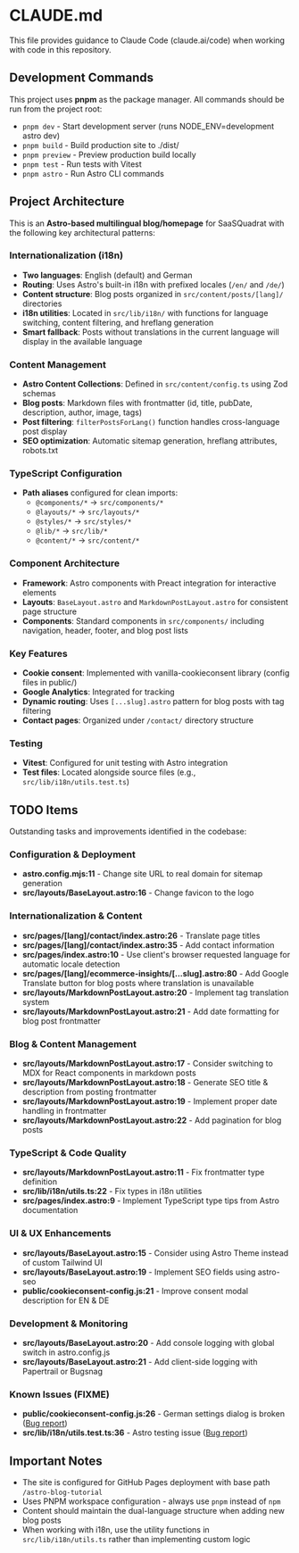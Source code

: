 # CLAUDE.md

This file provides guidance to Claude Code (claude.ai/code) when working with code in this repository.

## Development Commands

This project uses **pnpm** as the package manager. All commands should be run from the project root:

- `pnpm dev` - Start development server (runs NODE_ENV=development astro dev)
- `pnpm build` - Build production site to ./dist/
- `pnpm preview` - Preview production build locally
- `pnpm test` - Run tests with Vitest
- `pnpm astro` - Run Astro CLI commands

## Project Architecture

This is an **Astro-based multilingual blog/homepage** for SaaSQuadrat with the following key architectural patterns:

### Internationalization (i18n)

- **Two languages**: English (default) and German
- **Routing**: Uses Astro's built-in i18n with prefixed locales (`/en/` and `/de/`)
- **Content structure**: Blog posts organized in `src/content/posts/[lang]/` directories
- **i18n utilities**: Located in `src/lib/i18n/` with functions for language switching, content filtering, and hreflang generation
- **Smart fallback**: Posts without translations in the current language will display in the available language

### Content Management

- **Astro Content Collections**: Defined in `src/content/config.ts` using Zod schemas
- **Blog posts**: Markdown files with frontmatter (id, title, pubDate, description, author, image, tags)
- **Post filtering**: `filterPostsForLang()` function handles cross-language post display
- **SEO optimization**: Automatic sitemap generation, hreflang attributes, robots.txt

### TypeScript Configuration

- **Path aliases** configured for clean imports:
  - `@components/*` → `src/components/*`
  - `@layouts/*` → `src/layouts/*`  
  - `@styles/*` → `src/styles/*`
  - `@lib/*` → `src/lib/*`
  - `@content/*` → `src/content/*`

### Component Architecture

- **Framework**: Astro components with Preact integration for interactive elements
- **Layouts**: `BaseLayout.astro` and `MarkdownPostLayout.astro` for consistent page structure
- **Components**: Standard components in `src/components/` including navigation, header, footer, and blog post lists

### Key Features

- **Cookie consent**: Implemented with vanilla-cookieconsent library (config files in public/)
- **Google Analytics**: Integrated for tracking
- **Dynamic routing**: Uses `[...slug].astro` pattern for blog posts with tag filtering
- **Contact pages**: Organized under `/contact/` directory structure

### Testing

- **Vitest**: Configured for unit testing with Astro integration
- **Test files**: Located alongside source files (e.g., `src/lib/i18n/utils.test.ts`)

## TODO Items

Outstanding tasks and improvements identified in the codebase:

### Configuration & Deployment

- **astro.config.mjs:11** - Change site URL to real domain for sitemap generation
- **src/layouts/BaseLayout.astro:16** - Change favicon to the logo

### Internationalization & Content

- **src/pages/[lang]/contact/index.astro:26** - Translate page titles
- **src/pages/[lang]/contact/index.astro:35** - Add contact information
- **src/pages/index.astro:10** - Use client's browser requested language for automatic locale detection
- **src/pages/[lang]/ecommerce-insights/[...slug].astro:80** - Add Google Translate button for blog posts where translation is unavailable
- **src/layouts/MarkdownPostLayout.astro:20** - Implement tag translation system
- **src/layouts/MarkdownPostLayout.astro:21** - Add date formatting for blog post frontmatter

### Blog & Content Management

- **src/layouts/MarkdownPostLayout.astro:17** - Consider switching to MDX for React components in markdown posts
- **src/layouts/MarkdownPostLayout.astro:18** - Generate SEO title & description from posting frontmatter
- **src/layouts/MarkdownPostLayout.astro:19** - Implement proper date handling in frontmatter
- **src/layouts/MarkdownPostLayout.astro:22** - Add pagination for blog posts

### TypeScript & Code Quality

- **src/layouts/MarkdownPostLayout.astro:11** - Fix frontmatter type definition
- **src/lib/i18n/utils.ts:22** - Fix types in i18n utilities
- **src/pages/index.astro:9** - Implement TypeScript type tips from Astro documentation

### UI & UX Enhancements

- **src/layouts/BaseLayout.astro:15** - Consider using Astro Theme instead of custom Tailwind UI
- **src/layouts/BaseLayout.astro:19** - Implement SEO fields using astro-seo
- **public/cookieconsent-config.js:21** - Improve consent modal description for EN & DE

### Development & Monitoring

- **src/layouts/BaseLayout.astro:20** - Add console logging with global switch in astro.config.js
- **src/layouts/BaseLayout.astro:21** - Add client-side logging with Papertrail or Bugsnag

### Known Issues (FIXME)

- **public/cookieconsent-config.js:26** - German settings dialog is broken ([Bug report](https://github.com/orestbida/cookieconsent/issues/693))
- **src/lib/i18n/utils.test.ts:36** - Astro testing issue ([Bug report](https://github.com/withastro/astro/issues/11175))

## Important Notes

- The site is configured for GitHub Pages deployment with base path `/astro-blog-tutorial`
- Uses PNPM workspace configuration - always use `pnpm` instead of `npm`
- Content should maintain the dual-language structure when adding new blog posts
- When working with i18n, use the utility functions in `src/lib/i18n/utils.ts` rather than implementing custom logic